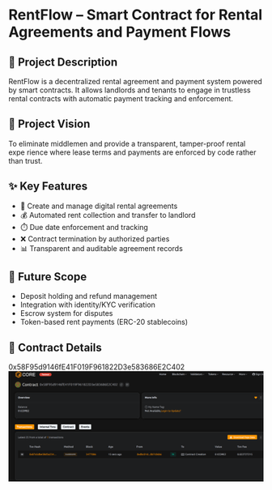 # RentFlow – Smart Contract for Rental Agreements and Payment Flows

## 📄 Project Description

RentFlow is a decentralized rental agreement    and payment system powered by smart contracts. It allows landlords and tenants to engage in trustless rental contracts with automatic payment tracking and enforcement.    

## 🎯 Project Vision

To eliminate middlemen and provide a transparent, tamper-proof rental expe       rience where lease terms and payments are enforced by code rather than trust.

## ✨ Key Features

- 🏡 Create and manage digital rental agreements
- 💰 Automated rent collection and transfer to landlord
- ⏱️ Due date enforcement and tracking
- ❌ Contract termination by authorized parties
- 📊 Transparent and auditable agreement records

## 🔮 Future Scope

- Deposit holding and refund management
- Integration with identity/KYC verification
- Escrow system for disputes
- Token-based rent payments (ERC-20 stablecoins)

## 📜 Contract Details
0x58F95d9146fE41F019F961822D3e583686E2C402
![alt text](image.png)
